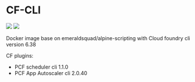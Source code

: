 # CF-CLI
<a href="https://microbadger.com/images/emeraldsquad/cf-cli" title="Get your own version badge on microbadger.com"><img src="https://images.microbadger.com/badges/version/emeraldsquad/cf-cli.svg"></a>
<a href="https://microbadger.com/images/emeraldsquad/cf-cli" title="Get your own image badge on microbadger.com"><img src="https://images.microbadger.com/badges/image/emeraldsquad/cf-cli.svg"></a>

Docker image base on emeraldsquad/alpine-scripting with Cloud foundry cli version 6.38

CF plugins:

* PCF scheduler cli 1.1.0
* PCF App Autoscaler cli 2.0.40

